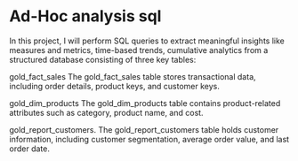 # Ad-Hoc analysis sql

In this project, I will perform SQL queries to extract meaningful insights like measures and metrics, time-based trends, cumulative analytics from a structured database consisting of three key tables: 

gold_fact_sales
  The gold_fact_sales table stores transactional data, including order details, product keys, and customer keys.

gold_dim_products
  The gold_dim_products table contains product-related attributes such as category, product name, and cost.

gold_report_customers.
  The gold_report_customers table holds customer information, including customer segmentation, average order value, and last order date.
